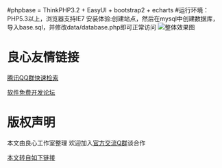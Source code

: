 #phpbase = ThinkPHP3.2 + EasyUI + bootstrap2 + echarts
#运行环境：PHP5.3以上，浏览器支持IE7
安装体验:创建站点，然后在mysql中创建数据库，导入base.sql，并修改data/database.php即可正常访问
![整体效果图](https://git.oschina.net/uploads/images/2017/0414/114721_a57345e6_78798.png "整体效果图")


 # 良心友情链接

[腾讯QQ群快速检索](http://u.720life.cn/s/8cf73f7c)

[软件免费开发论坛](http://u.720life.cn/s/bbb01dc0)

# 版权声明 

本文由良心工作室整理 欢迎加入[官方交流Q群](https://u.720life.cn/s/f2316816)谈合作

[本文转自如下链接](http://u.720life.cn/g/2e71d0f0a5c601172267ba20d3a43c6eef6a8e91ee2b3c52c4ed0d2e3b74d19932588f047ee7623f11c0d678cbf2c55e5f99c2922aeaec191d3bbbbabaa47dab)